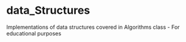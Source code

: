# data_Structures
Implementations of data structures covered in Algorithms class - For educational purposes
